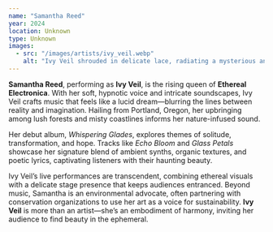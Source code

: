 ```yaml
---
name: "Samantha Reed"
year: 2024
location: Unknown
type: Unknown
images: 
  - src: "/images/artists/ivy_veil.webp"
    alt: "Ivy Veil shrouded in delicate lace, radiating a mysterious and serene presence"
---
```


**Samantha Reed**, performing as **Ivy Veil**, is the rising queen of **Ethereal Electronica**. With her soft, hypnotic voice and intricate soundscapes, Ivy Veil crafts music that feels like a lucid dream—blurring the lines between reality and imagination. Hailing from Portland, Oregon, her upbringing among lush forests and misty coastlines informs her nature-infused sound.

Her debut album, *Whispering Glades*, explores themes of solitude, transformation, and hope. Tracks like *Echo Bloom* and *Glass Petals* showcase her signature blend of ambient synths, organic textures, and poetic lyrics, captivating listeners with their haunting beauty.

Ivy Veil’s live performances are transcendent, combining ethereal visuals with a delicate stage presence that keeps audiences entranced. Beyond music, Samantha is an environmental advocate, often partnering with conservation organizations to use her art as a voice for sustainability. **Ivy Veil** is more than an artist—she’s an embodiment of harmony, inviting her audience to find beauty in the ephemeral.
